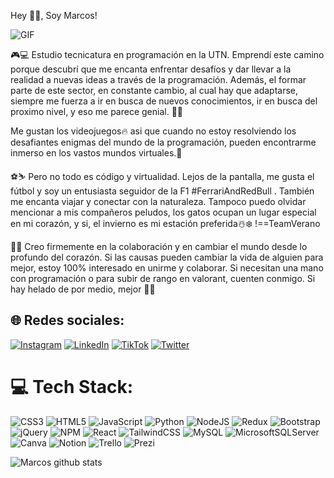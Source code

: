 Hey 👋🏽, Soy Marcos!

<img align="center" alt="GIF" src="https://media.giphy.com/media/836HiJc7pgzy8iNXCn/giphy.gif" />

🎮💻 Estudio tecnicatura en programación en la UTN. Emprendí este camino porque descubrí que me encanta enfrentar desafíos y dar llevar a la realidad a nuevas ideas a través de la programación. Además, el formar parte de este sector, en constante cambio, al cual hay que adaptarse, siempre me fuerza a ir en busca de nuevos conocimientos, ir en busca del proximo nivel, y eso me parece genial. 🌱🚀

Me gustan los videojuegos🔥 asi que cuando no estoy resolviendo los desafiantes enigmas del mundo de la programación, pueden encontrarme inmerso en los vastos mundos virtuales.👾

⚽️⛷️ Pero no todo es código y virtualidad. Lejos de la pantalla, me gusta el fútbol y soy un entusiasta seguidor de la F1 #FerrariAndRedBull . También me encanta viajar y conectar con la naturaleza. Tampoco puedo olvidar mencionar a mis compañeros peludos, los gatos ocupan un lugar especial en mi corazón, y si, el invierno es mi estación preferida☃️❄️ !==TeamVerano

🤝🌟 Creo firmemente en la colaboración y en cambiar el mundo desde lo profundo del corazón. Si las causas pueden cambiar la vida de alguien para mejor, estoy 100% interesado en unirme y colaborar. Si necesitan una mano con programación o para subir de rango en valorant, cuenten conmigo. Si hay helado de por medio, mejor 🍦✨


## 🌐 Redes sociales:
[![Instagram](https://img.shields.io/badge/Instagram-%23E4405F.svg?logo=Instagram&logoColor=white)](https://instagram.com/_marcossenn/?hl=es-la) [![LinkedIn](https://img.shields.io/badge/LinkedIn-%230077B5.svg?logo=linkedin&logoColor=white)](https://linkedin.com/in/marcossenn/) [![TikTok](https://img.shields.io/badge/TikTok-%23000000.svg?logo=TikTok&logoColor=white)](https://tiktok.com/@codigoymate) [![Twitter](https://img.shields.io/badge/Twitter-%231DA1F2.svg?logo=Twitter&logoColor=white)](https://twitter.com/_codigoymate) 

# 💻 Tech Stack:
![CSS3](https://img.shields.io/badge/css3-%231572B6.svg?style=for-the-badge&logo=css3&logoColor=white) ![HTML5](https://img.shields.io/badge/html5-%23E34F26.svg?style=for-the-badge&logo=html5&logoColor=white) ![JavaScript](https://img.shields.io/badge/javascript-%23323330.svg?style=for-the-badge&logo=javascript&logoColor=%23F7DF1E) ![Python](https://img.shields.io/badge/python-3670A0?style=for-the-badge&logo=python&logoColor=ffdd54) ![NodeJS](https://img.shields.io/badge/node.js-6DA55F?style=for-the-badge&logo=node.js&logoColor=white) ![Redux](https://img.shields.io/badge/redux-%23593d88.svg?style=for-the-badge&logo=redux&logoColor=white) ![Bootstrap](https://img.shields.io/badge/bootstrap-%23563D7C.svg?style=for-the-badge&logo=bootstrap&logoColor=white) ![jQuery](https://img.shields.io/badge/jquery-%230769AD.svg?style=for-the-badge&logo=jquery&logoColor=white) ![NPM](https://img.shields.io/badge/NPM-%23000000.svg?style=for-the-badge&logo=npm&logoColor=white) ![React](https://img.shields.io/badge/react-%2320232a.svg?style=for-the-badge&logo=react&logoColor=%2361DAFB) ![TailwindCSS](https://img.shields.io/badge/tailwindcss-%2338B2AC.svg?style=for-the-badge&logo=tailwind-css&logoColor=white) ![MySQL](https://img.shields.io/badge/mysql-%2300f.svg?style=for-the-badge&logo=mysql&logoColor=white) ![MicrosoftSQLServer](https://img.shields.io/badge/Microsoft%20SQL%20Sever-CC2927?style=for-the-badge&logo=microsoft%20sql%20server&logoColor=white) ![Canva](https://img.shields.io/badge/Canva-%2300C4CC.svg?style=for-the-badge&logo=Canva&logoColor=white) ![Notion](https://img.shields.io/badge/Notion-%23000000.svg?style=for-the-badge&logo=notion&logoColor=white) ![Trello](https://img.shields.io/badge/Trello-%23026AA7.svg?style=for-the-badge&logo=Trello&logoColor=white) ![Prezi](https://img.shields.io/badge/Prezi-%23000000.svg?style=for-the-badge&logo=Prezi&logoColor=white)

![Marcos github stats](https://github-readme-stats.vercel.app/api?username=marcos-senn&show_icons=true&title_color=fff&icon_color=79ff97&text_color=9f9f9f&bg_color=151515)
